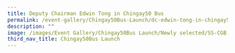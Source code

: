```yaml
---
title: Deputy Chairman Edwin Tong in Chingay50 Bus
permalink: /event-gallery/Chingay50Bus-Launch/dc-edwin-tong-in-chingay50-bus
description: ""
image: /images/Event Gallery/Chingay50Bus Launch/Newly selected/SS-CGB (39 of 132).png
third_nav_title: Chingay50Bus Launch
---
```

